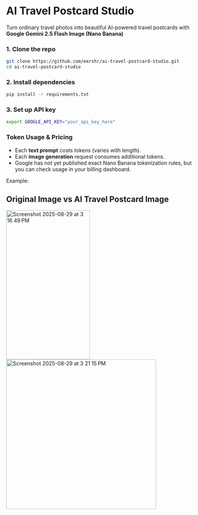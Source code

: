 # AI Travel Postcard Studio

Turn ordinary travel photos into beautiful AI-powered travel postcards with **Google Gemini 2.5 Flash Image (Nano Banana)** 


### 1. Clone the repo

```bash
git clone https://github.com/eershr/ai-travel-postcard-studio.git
cd ai-travel-postcard-studio
```

### 2. Install dependencies

```bash
pip install -r requirements.txt
```

### 3. Set up API key

```bash
export GOOGLE_API_KEY="your_api_key_here"
```

### Token Usage & Pricing

* Each **text prompt** costs tokens (varies with length).
* Each **image generation** request consumes additional tokens.
* Google has not yet published exact Nano Banana tokenization rules, but you can check usage in your billing dashboard.

Example:

**Original Image          vs  AI Travel Postcard Image**
--- 
<img width="225" height="402" alt="Screenshot 2025-08-29 at 3 16 49 PM" src="https://github.com/user-attachments/assets/58839304-07c7-4c91-896b-8115aeb7dd3c" /> <img width="403" height="403" alt="Screenshot 2025-08-29 at 3 21 15 PM" src="https://github.com/user-attachments/assets/170031d4-93c5-4a22-b72b-f2098ae0eff5" />

